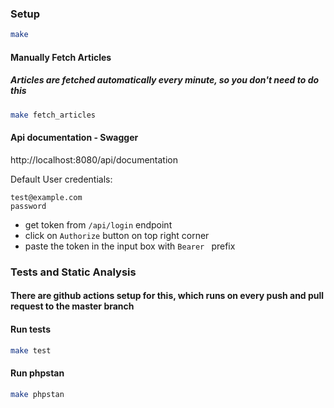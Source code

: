 ### Setup
```sh
make
```

#### Manually Fetch Articles
##### Articles are fetched automatically every minute, so you don't need to do this
```sh
make fetch_articles
```

#### Api documentation - Swagger
http://localhost:8080/api/documentation

Default User credentials:
```log
test@example.com
password
```

- get token from `/api/login` endpoint
- click on `Authorize` button on top right corner
- paste the token in the input box with `Bearer ` prefix

### Tests and Static Analysis
#### There are github actions setup for this, which runs on every push and pull request to the master branch

#### Run tests
```sh
make test
```

#### Run phpstan
```sh
make phpstan
```
